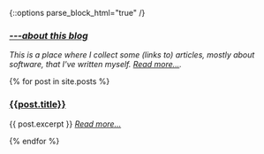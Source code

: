 {::options parse_block_html="true" /}
<div style="font-style:italic">

### [---about this blog](about.html)

This is a place where I collect some (links to) articles,
mostly about software, that I've written myself. [Read more...](about.html).  
</div> 

{% for post in site.posts %}
### [{{post.title}}]({{post.url}})

{{ post.excerpt }} [_Read more..._]({{post.url}})

{% endfor %}
